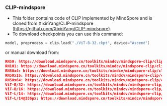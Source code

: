 ### CLIP-mindspore
+ This folder contains code of CLIP implemented by MindSpore and is cloned from XixinYang/CLIP-mindspore (https://github.com/XixinYang/CLIP-mindspore).
+ To download checkpoints you can use this command:
```python
model, preprocess = clip.load("./ViT-B-32.ckpt", device="Ascend")
```
or manual download from:
```json
RN50: https://download.mindspore.cn/toolkits/mindcv/mindspore-clip/clip/RN50-5d39bdab.ckpt,
RN101: https://download.mindspore.cn/toolkits/mindcv/mindspore-clip/clip/RN101-a9edcaa9.ckpt,
RN50x4: https://download.mindspore.cn/toolkits/mindcv/mindspore-clip/clip/RN50x4-7b8cdb29.ckpt,
RN50x16: https://download.mindspore.cn/toolkits/mindcv/mindspore-clip/clip/RN50x16-66ea7861.ckpt,
RN50x64: https://download.mindspore.cn/toolkits/mindcv/mindspore-clip/clip/RN50x64-839951e0.ckpt,
ViT-B/32: https://download.mindspore.cn/toolkits/mindcv/mindspore-clip/clip/ViT_B_32-34c32b89.ckpt,
ViT-B/16: https://download.mindspore.cn/toolkits/mindcv/mindspore-clip/clip/ViT_B_16-99cbeeee.ckpt,
ViT-L/14: https://download.mindspore.cn/toolkits/mindcv/mindspore-clip/clip/ViT_L_14-1d8bde7f.ckpt,
ViT-L/14@336px: https://download.mindspore.cn/toolkits/mindcv/mindspore-clip/clip/ViT_L_14_336px-9ed46dee.ckpt,
```